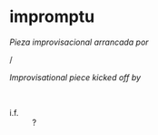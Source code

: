 impromptu
=========

*Pieza improvisacional arrancada por*

/

*Improvisational piece kicked off by*

<br>
<dl>
<dt> i.f. </dt>
<dd> ? </dd>
</dl>
